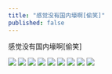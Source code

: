 ```yaml
---
title: "感觉没有国内壕啊[偷笑]"
published: false
---
```

感觉没有国内壕啊[偷笑]

![](./1.jpg)
![](./2.jpg)
![](./3.jpg)
![](./4.jpg)
![](./5.jpg)
![](./6.jpg)
![](./7.jpg)
![](./8.jpg)
![](./9.jpg)
